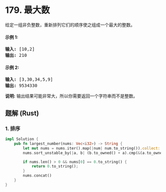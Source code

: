 # 179. 最大数
给定一组非负整数，重新排列它们的顺序使之组成一个最大的整数。

#### 示例 1:
<pre>
<strong>输入:</strong> [10,2]
<strong>输出:</strong> 210
</pre>

#### 示例 2:
<pre>
<strong>输入:</strong> [3,30,34,5,9]
<strong>输出:</strong> 9534330
</pre>

**说明:** 输出结果可能非常大，所以你需要返回一个字符串而不是整数。

## 题解 (Rust)

### 1. 排序
```Rust
impl Solution {
    pub fn largest_number(nums: Vec<i32>) -> String {
        let mut nums = nums.iter().map(|num| num.to_string()).collect::<Vec<_>>();
        nums.sort_unstable_by(|a, b| (b.to_owned() + a).cmp(&(a.to_owned() + b)));

        if nums.len() > 0 && nums[0] == 0.to_string() {
            return 0.to_string();
        }
        nums.concat()
    }
}
```
